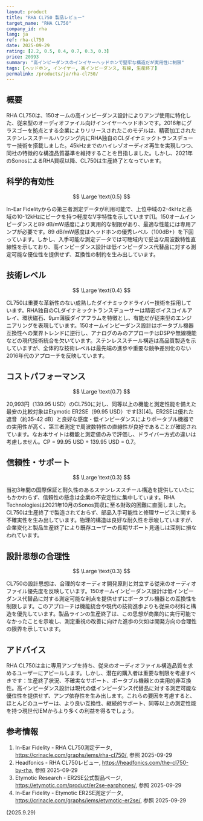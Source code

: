 ```yaml
---
layout: product
title: "RHA CL750 製品レビュー"
target_name: "RHA CL750"
company_id: rha
lang: ja
ref: rha-cl750
date: 2025-09-29
rating: [2.2, 0.5, 0.4, 0.7, 0.3, 0.3]
price: 20993
summary: "高インピーダンスのインイヤーヘッドホンで堅牢な構造だが実用性に制限"
tags: [ヘッドホン, インイヤー, 高インピーダンス, 有線, 生産終了]
permalink: /products/ja/rha-cl750/
---
```


## 概要

RHA CL750は、150オームの高インピーダンス設計によりアンプ使用に特化した、従来型のオーディオファイル向けインイヤーヘッドホンです。2016年にグラスゴーを拠点とする企業によりリリースされたこのモデルは、精密加工されたステンレススチールハウジング内にRHA独自のCLダイナミックトランスデューサー技術を搭載しました。45kHzまでのハイレゾオーディオ再生を実現しつつ、同社の特徴的な構造品質基準を維持することを目指しました。しかし、2021年のSonosによるRHA買収以降、CL750は生産終了となっています。

## 科学的有効性

$$ \Large \text{0.5} $$

In-Ear Fidelityからの第三者測定データが利用可能で、上位中域の2-4kHzと高域の10-12kHzにピークを持つ軽度なV字特性を示しています[1]。150オームインピーダンスと89 dB/mW感度により実用的な制限があり、最適な性能には専用アンプが必要です。89 dB/mW感度はヘッドホンの優秀レベル（100dB+）を下回っています。しかし、入手可能な測定データでは可聴域内で妥当な周波数特性直線性を示しており、高インピーダンス設計は低インピーダンス代替品に対する測定可能な優位性を提供せず、互換性の制約を生み出しています。

## 技術レベル

$$ \Large \text{0.4} $$

CL750は重要な革新性のない成熟したダイナミックドライバー技術を採用しています。RHA独自のCLダイナミックトランスデューサーは精密ボイスコイルアレイ、環状磁石、9µm薄膜ダイアフラムを特徴とし、有能だが従来型のエンジニアリングを表現しています。150オームインピーダンス設計はポータブル機器互換性への業界トレンドに逆行し、アナログのみのアプローチはDSPや無線機能などの現代技術統合を欠いています。ステンレススチール構造は高品質製造を示していますが、全体的な技術レベルは最先端の進歩や重要な競争差別化のない2016年代のアプローチを反映しています。

## コストパフォーマンス

$$ \Large \text{0.7} $$

20,993円（139.95 USD）のCL750に対し、同等以上の機能と測定性能を備えた最安の比較対象はEtymotic ER2SE（99.95 USD）です[3][4]。ER2SEは優れた遮音（約35-42 dB）と良好な感度・低インピーダンスによりポータブル機器での実用性が高く、第三者測定で周波数特性の直線性が良好であることが確認されています。なお本サイトは機能と測定値のみで評価し、ドライバー方式の違いは考慮しません。CP = 99.95 USD ÷ 139.95 USD = 0.7。

## 信頼性・サポート

$$ \Large \text{0.3} $$

当初3年間の国際保証と耐久性のあるステンレススチール構造を提供していたにもかかわらず、信頼性の懸念は企業の不安定性に集中しています。RHA Technologiesは2021年10月のSonos買収に至る財政的困難に直面しました。CL750は生産終了で製造されておらず、部品入手可能性と修理サービスに関する不確実性を生み出しています。物理的構造は良好な耐久性を示唆していますが、企業変化と製品生産終了により既存ユーザーの長期サポート見通しは深刻に損なわれています。

## 設計思想の合理性

$$ \Large \text{0.3} $$

CL750の設計思想は、合理的なオーディオ開発原則と対立する従来のオーディオファイル優先度を反映しています。150オームインピーダンス設計は低インピーダンス代替品に対する測定可能な利点を提供せずにポータブル機器との互換性を制限します。このアプローチは機能統合や現代の技術進歩よりも従来の材料と構造を優先しています。製品ラインの生産終了は、この思想が商業的に実行可能でなかったことを示唆し、測定重視の改善に向けた進歩の欠如は開発方向の合理性の限界を示しています。

## アドバイス

RHA CL750は主に専用アンプを持ち、従来のオーディオファイル構造品質を求めるユーザーにアピールします。しかし、潜在的購入者は重要な制限を考慮すべきです：生産終了状況、不確実なサポート、ポータブル機器との実用的非互換性。高インピーダンス設計は現代の低インピーダンス代替品に対する測定可能な優位性を提供せず、アンプ依存性を生み出します。これらの要因を考慮すると、ほとんどのユーザーは、より良い互換性、継続的サポート、同等以上の測定性能を持つ現世代IEMからより多くの利益を得るでしょう。

## 参考情報

1. In-Ear Fidelity - RHA CL750測定データ, https://crinacle.com/graphs/iems/rha-cl750/, 参照 2025-09-29
2. Headfonics - RHA CL750レビュー, https://headfonics.com/the-cl750-by-rha, 参照 2025-09-29
3. Etymotic Research - ER2SE公式製品ページ, https://etymotic.com/product/er2se-earphones/, 参照 2025-09-29
4. In-Ear Fidelity - Etymotic ER2SE測定データ, https://crinacle.com/graphs/iems/etymotic-er2se/, 参照 2025-09-29

(2025.9.29)